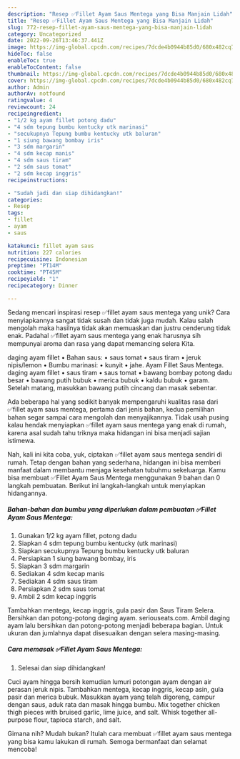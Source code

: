 ```yaml
---
description: "Resep ✅️Fillet Ayam Saus Mentega yang Bisa Manjain Lidah"
title: "Resep ✅️Fillet Ayam Saus Mentega yang Bisa Manjain Lidah"
slug: 772-resep-fillet-ayam-saus-mentega-yang-bisa-manjain-lidah
category: Uncategorized
date: 2022-09-26T13:46:37.441Z
image: https://img-global.cpcdn.com/recipes/7dcde4b0944b85d0/680x482cq70/fillet-ayam-saus-mentega-foto-resep-utama.jpg
hideToc: false
enableToc: true
enableTocContent: false
thumbnail: https://img-global.cpcdn.com/recipes/7dcde4b0944b85d0/680x482cq70/fillet-ayam-saus-mentega-foto-resep-utama.jpg
cover: https://img-global.cpcdn.com/recipes/7dcde4b0944b85d0/680x482cq70/fillet-ayam-saus-mentega-foto-resep-utama.jpg
author: Admin
authorAv: notfound
ratingvalue: 4
reviewcount: 24
recipeingredient:
- "1/2 kg ayam fillet potong dadu"
- "4 sdm tepung bumbu kentucky utk marinasi"
- "secukupnya Tepung bumbu kentucky utk baluran"
- "1 siung bawang bombay iris"
- "3 sdm margarin"
- "4 sdm kecap manis"
- "4 sdm saus tiram"
- "2 sdm saus tomat"
- "2 sdm kecap inggris"
recipeinstructions:

- "Sudah jadi dan siap dihidangkan!"
categories:
- Resep
tags:
- fillet
- ayam
- saus

katakunci: fillet ayam saus 
nutrition: 227 calories
recipecuisine: Indonesian
preptime: "PT14M"
cooktime: "PT45M"
recipeyield: "1"
recipecategory: Dinner

---
```





Sedang mencari inspirasi resep ✅️fillet ayam saus mentega yang unik? Cara menyiapkannya sangat tidak susah dan tidak juga mudah. Kalau salah mengolah maka hasilnya tidak akan memuaskan dan justru cenderung tidak enak. Padahal ✅️fillet ayam saus mentega yang enak harusnya sih mempunyai aroma dan rasa yang dapat memancing selera Kita.





daging ayam fillet • Bahan saus: • saus tomat • saus tiram • jeruk nipis/lemon • Bumbu marinasi: • kunyit • jahe. Ayam Fillet Saus Mentega. daging ayam fillet • saus tiram • saus tomat • bawang bombay potong dadu besar • bawang putih bubuk • merica bubuk • kaldu bubuk • garam. Setelah matang, masukkan bawang putih cincang dan masak sebentar.

Ada beberapa hal yang sedikit banyak mempengaruhi kualitas rasa dari ✅️fillet ayam saus mentega, pertama dari jenis bahan, kedua pemilihan bahan segar sampai cara mengolah dan menyajikannya. Tidak usah pusing kalau hendak menyiapkan ✅️fillet ayam saus mentega yang enak di rumah, karena asal sudah tahu triknya maka hidangan ini bisa menjadi sajian istimewa.






Nah, kali ini kita coba, yuk, ciptakan ✅️fillet ayam saus mentega sendiri di rumah. Tetap dengan bahan yang sederhana, hidangan ini bisa memberi manfaat dalam membantu menjaga kesehatan tubuhmu sekeluarga. Kamu bisa membuat ✅️Fillet Ayam Saus Mentega menggunakan 9 bahan dan 0 langkah pembuatan. Berikut ini langkah-langkah untuk menyiapkan hidangannya.

<!--inarticleads1-->

##### Bahan-bahan dan bumbu yang diperlukan dalam pembuatan ✅️Fillet Ayam Saus Mentega:

1. Gunakan 1/2 kg ayam fillet, potong dadu
1. Siapkan 4 sdm tepung bumbu kentucky (utk marinasi)
1. Siapkan secukupnya Tepung bumbu kentucky utk baluran
1. Persiapkan 1 siung bawang bombay, iris
1. Siapkan 3 sdm margarin
1. Sediakan 4 sdm kecap manis
1. Sediakan 4 sdm saus tiram
1. Persiapkan 2 sdm saus tomat
1. Ambil 2 sdm kecap inggris


Tambahkan mentega, kecap inggris, gula pasir dan Saus Tiram Selera. Bersihkan dan potong-potong daging ayam. seriouseats.com. Ambil daging ayam lalu bersihkan dan potong-potong menjadi beberapa bagian. Untuk ukuran dan jumlahnya dapat disesuaikan dengan selera masing-masing. 

<!--inarticleads2-->

##### Cara memasak ✅️Fillet Ayam Saus Mentega:


1. Selesai dan siap dihidangkan!

Cuci ayam hingga bersih kemudian lumuri potongan ayam dengan air perasan jeruk nipis. Tambahkan mentega, kecap inggris, kecap asin, gula pasir dan merica bubuk. Masukkan ayam yang telah digoreng, campur dengan saus, aduk rata dan masak hingga bumbu. Mix together chicken thigh pieces with bruised garlic, lime juice, and salt. Whisk together all-purpose flour, tapioca starch, and salt. 

Gimana nih? Mudah bukan? Itulah cara membuat ✅️fillet ayam saus mentega yang bisa kamu lakukan di rumah. Semoga bermanfaat dan selamat mencoba!
